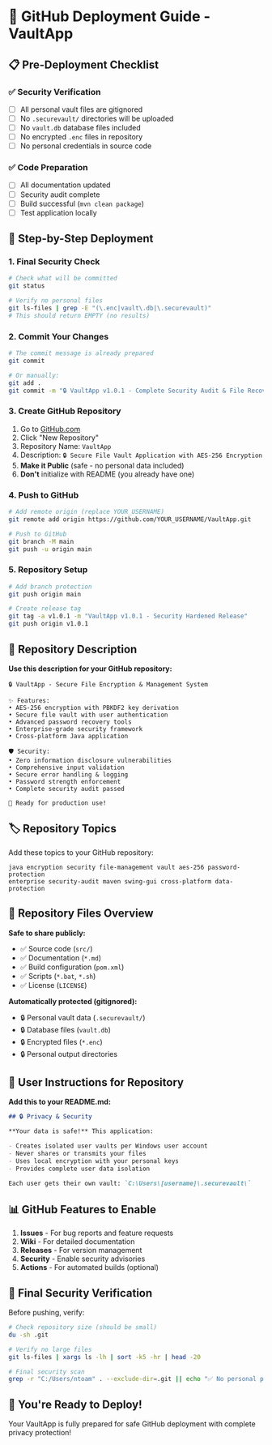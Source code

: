 # 🚀 GitHub Deployment Guide - VaultApp

## 📋 Pre-Deployment Checklist

### ✅ Security Verification

- [ ] All personal vault files are gitignored
- [ ] No `.securevault/` directories will be uploaded
- [ ] No `vault.db` database files included
- [ ] No encrypted `.enc` files in repository
- [ ] No personal credentials in source code

### ✅ Code Preparation

- [ ] All documentation updated
- [ ] Security audit complete
- [ ] Build successful (`mvn clean package`)
- [ ] Test application locally

## 🔧 Step-by-Step Deployment

### 1. Final Security Check

```bash
# Check what will be committed
git status

# Verify no personal files
git ls-files | grep -E "(\.enc|vault\.db|\.securevault)"
# This should return EMPTY (no results)
```

### 2. Commit Your Changes

```bash
# The commit message is already prepared
git commit

# Or manually:
git add .
git commit -m "🔒 VaultApp v1.0.1 - Complete Security Audit & File Recovery System"
```

### 3. Create GitHub Repository

1. Go to [GitHub.com](https://github.com)
2. Click "New Repository"
3. Repository Name: `VaultApp`
4. Description: `🔒 Secure File Vault Application with AES-256 Encryption`
5. **Make it Public** (safe - no personal data included)
6. **Don't** initialize with README (you already have one)

### 4. Push to GitHub

```bash
# Add remote origin (replace YOUR_USERNAME)
git remote add origin https://github.com/YOUR_USERNAME/VaultApp.git

# Push to GitHub
git branch -M main
git push -u origin main
```

### 5. Repository Setup

```bash
# Add branch protection
git push origin main

# Create release tag
git tag -a v1.0.1 -m "VaultApp v1.0.1 - Security Hardened Release"
git push origin v1.0.1
```

## 📝 Repository Description

**Use this description for your GitHub repository:**

```
🔒 VaultApp - Secure File Encryption & Management System

✨ Features:
• AES-256 encryption with PBKDF2 key derivation
• Secure file vault with user authentication
• Advanced password recovery tools
• Enterprise-grade security framework
• Cross-platform Java application

🛡️ Security:
• Zero information disclosure vulnerabilities
• Comprehensive input validation
• Secure error handling & logging
• Password strength enforcement
• Complete security audit passed

🚀 Ready for production use!
```

## 🏷️ Repository Topics

Add these topics to your GitHub repository:

```
java encryption security file-management vault aes-256 password-protection
enterprise security-audit maven swing-gui cross-platform data-protection
```

## 📄 Repository Files Overview

**Safe to share publicly:**

- ✅ Source code (`src/`)
- ✅ Documentation (`*.md`)
- ✅ Build configuration (`pom.xml`)
- ✅ Scripts (`*.bat`, `*.sh`)
- ✅ License (`LICENSE`)

**Automatically protected (gitignored):**

- 🔒 Personal vault data (`.securevault/`)
- 🔒 Database files (`vault.db`)
- 🔒 Encrypted files (`*.enc`)
- 🔒 Personal output directories

## 🎯 User Instructions for Repository

**Add this to your README.md:**

```markdown
## 🔒 Privacy & Security

**Your data is safe!** This application:

- Creates isolated user vaults per Windows user account
- Never shares or transmits your files
- Uses local encryption with your personal keys
- Provides complete user data isolation

Each user gets their own vault: `C:\Users\[username]\.securevault\`
```

## 📊 GitHub Features to Enable

1. **Issues** - For bug reports and feature requests
2. **Wiki** - For detailed documentation
3. **Releases** - For version management
4. **Security** - Enable security advisories
5. **Actions** - For automated builds (optional)

## 🔐 Final Security Verification

Before pushing, verify:

```bash
# Check repository size (should be small)
du -sh .git

# Verify no large files
git ls-files | xargs ls -lh | sort -k5 -hr | head -20

# Final security scan
grep -r "C:/Users/ntoam" . --exclude-dir=.git || echo "✅ No personal paths found"
```

## 🚀 You're Ready to Deploy!

Your VaultApp is fully prepared for safe GitHub deployment with complete privacy protection!
